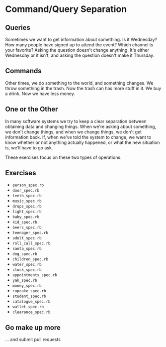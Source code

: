 # Command/Query Separation

## Queries

Sometimes we want to get information about something. Is it Wednesday? How many people have signed up to attend the event? Which channel is your favorite? Asking the question doesn't change anything. It's either Wednesday or it isn't, and asking the question doesn't make it Thursday.

## Commands

Other times, we do something to the world, and something changes. We throw something in the trash. Now the trash can has more stuff in it. We buy a drink. Now we have less money.

## One or the Other

In many software systems we try to keep a clear separation between obtaining data and changing things. When we're asking about something, we don't change things, and when we change things, we don't get information back. If, when we've told the system to change, we want to know whether or not anything actually happened, or what the new situation is, we'll have to go ask.

These exercises focus on these two types of operations.

## Exercises

<!-- - `leather_chair_spec.rb`
- `tire_spec.rb`
- `pills_spec.rb`
- `floor_spec.rb`
- `milk_bottle_spec.rb` -->
- `person_spec.rb`
- `door_spec.rb`
- `teeth_spec.rb`
- `music_spec.rb`
- `drops_spec.rb`
- `light_spec.rb`
- `baby_spec.rb`
- `kid_spec.rb`
- `beers_spec.rb`
- `teenager_spec.rb`
- `adult_spec.rb`
- `roll_call_spec.rb`
- `santa_spec.rb`
- `dog_spec.rb`
- `children_spec.rb`
- `water_spec.rb`
- `clock_spec.rb`
- `appointments_spec.rb`
- `yak_spec.rb`
- `money_spec.rb`
- `cupcake_spec.rb`
- `student_spec.rb`
- `catalogue_spec.rb`
- `wallet_spec.rb`
- `clearance_spec.rb`

## Go make up more

... and submit pull requests
